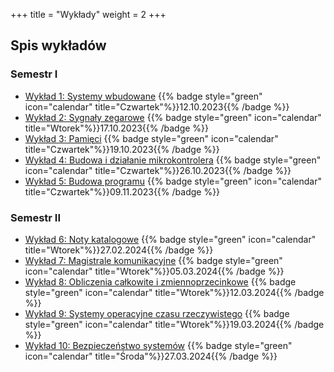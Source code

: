 +++
title = "Wykłady"
weight = 2
+++

## Spis wykładów

### Semestr I

- [Wykład 1: Systemy wbudowane](https://slides.uc.vmario.org/lecture-01/)
    {{% badge style="green" icon="calendar" title="Czwartek"%}}12.10.2023{{% /badge %}}
- [Wykład 2: Sygnały zegarowe](https://slides.uc.vmario.org/lecture-02/)
    {{% badge style="green" icon="calendar" title="Wtorek"%}}17.10.2023{{% /badge %}}
- [Wykład 3: Pamięci](https://slides.uc.vmario.org/lecture-03/)
    {{% badge style="green" icon="calendar" title="Czwartek"%}}19.10.2023{{% /badge %}}
- [Wykład 4: Budowa i działanie mikrokontrolera](https://slides.uc.vmario.org/lecture-04/)
    {{% badge style="green" icon="calendar" title="Czwartek"%}}26.10.2023{{% /badge %}}
- [Wykład 5: Budowa programu](https://slides.uc.vmario.org/lecture-05/)
    {{% badge style="green" icon="calendar" title="Czwartek"%}}09.11.2023{{% /badge %}}

### Semestr II

- [Wykład 6: Noty katalogowe](https://slides.uc.vmario.org/lecture-06/)
    {{% badge style="green" icon="calendar" title="Wtorek"%}}27.02.2024{{% /badge %}}
- [Wykład 7: Magistrale komunikacyjne](https://slides.uc.vmario.org/lecture-07/)
    {{% badge style="green" icon="calendar" title="Wtorek"%}}05.03.2024{{% /badge %}}
- [Wykład 8: Obliczenia całkowite i zmiennoprzecinkowe](https://slides.uc.vmario.org/lecture-08/)
    {{% badge style="green" icon="calendar" title="Wtorek"%}}12.03.2024{{% /badge %}}
- [Wykład 9: Systemy operacyjne czasu rzeczywistego](https://slides.uc.vmario.org/lecture-09/)
    {{% badge style="green" icon="calendar" title="Wtorek"%}}19.03.2024{{% /badge %}}
- [Wykład 10: Bezpieczeństwo systemów](https://slides.uc.vmario.org/lecture-10/)
    {{% badge style="green" icon="calendar" title="Środa"%}}27.03.2024{{% /badge %}}
